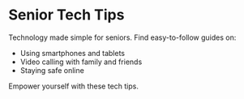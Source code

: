 # Senior Tech Tips

Technology made simple for seniors. Find easy-to-follow guides on:

- Using smartphones and tablets
- Video calling with family and friends
- Staying safe online

Empower yourself with these tech tips.
